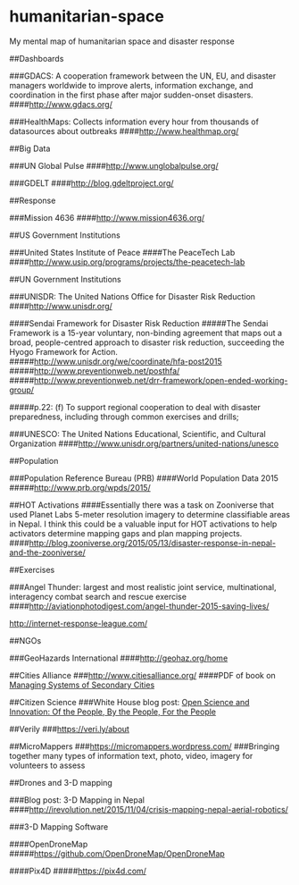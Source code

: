 # humanitarian-space
My mental map of humanitarian space and disaster response

##Dashboards

###GDACS: A cooperation framework between the UN, EU, and disaster managers worldwide to improve alerts, information exchange, and coordination in the first phase after major sudden-onset disasters.
####http://www.gdacs.org/

###HealthMaps: Collects information every hour from thousands of datasources about outbreaks
####http://www.healthmap.org/

##Big Data

###UN Global Pulse
####http://www.unglobalpulse.org/

###GDELT
####http://blog.gdeltproject.org/

##Response

###Mission 4636
####http://www.mission4636.org/

##US Government Institutions

###United States Institute of Peace
####The PeaceTech Lab
####http://www.usip.org/programs/projects/the-peacetech-lab

##UN Government Institutions

###UNISDR: The United Nations Office for Disaster Risk Reduction
####http://www.unisdr.org/

####Sendai Framework for Disaster Risk Reduction
#####The Sendai Framework is a 15-year voluntary, non-binding agreement that maps out a broad, people-centred approach to disaster risk reduction, succeeding the Hyogo Framework for Action.
#####http://www.unisdr.org/we/coordinate/hfa-post2015
#####http://www.preventionweb.net/posthfa/
#####http://www.preventionweb.net/drr-framework/open-ended-working-group/

#####p.22: (f) To support regional cooperation to deal with disaster preparedness, including through
common exercises and drills;

###UNESCO: The United Nations Educational, Scientific, and Cultural Organization
####http://www.unisdr.org/partners/united-nations/unesco

##Population

###Population Reference Bureau (PRB)
####World Population Data 2015
#####http://www.prb.org/wpds/2015/

##HOT Activations
####Essentially there was a task on Zooniverse that used Planet Labs 5-meter resolution imagery to determine classifiable areas in Nepal. I think this could be a valuable input for HOT activations to help activators determine mapping gaps and plan mapping projects. 
####http://blog.zooniverse.org/2015/05/13/disaster-response-in-nepal-and-the-zooniverse/

##Exercises

###Angel Thunder: largest and most realistic joint service, multinational, interagency combat search and rescue exercise
####http://aviationphotodigest.com/angel-thunder-2015-saving-lives/

http://internet-response-league.com/

##NGOs

###GeoHazards International
####http://geohaz.org/home


##Cities Alliance
###http://www.citiesalliance.org/
####PDF of book on [Managing Systems of Secondary Cities](http://www.citiesalliance.org/)

##Citizen Science
###White House blog post: [Open Science and Innovation: Of the People, By the People, For the People](https://www.whitehouse.gov/blog/2015/09/09/open-science-and-innovation-people-people-people)

##Verily
###https://veri.ly/about

##MicroMappers
###https://micromappers.wordpress.com/
###Bringing together many types of information text, photo, video, imagery for volunteers to assess

##Drones and 3-D mapping

###Blog post: 3-D Mapping in Nepal
####http://irevolution.net/2015/11/04/crisis-mapping-nepal-aerial-robotics/

###3-D Mapping Software

####OpenDroneMap
#####https://github.com/OpenDroneMap/OpenDroneMap

####Pix4D
#####https://pix4d.com/


